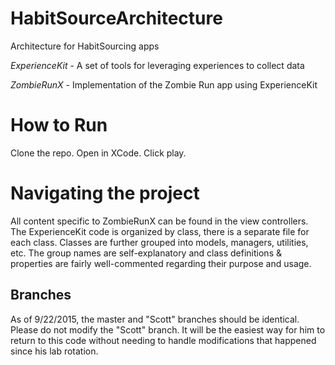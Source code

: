 # HabitSourceArchitecture
Architecture for HabitSourcing apps

*ExperienceKit* - A set of tools for leveraging experiences to collect data

*ZombieRunX* - Implementation of the Zombie Run app using ExperienceKit


# How to Run
Clone the repo. Open in XCode. Click play.

# Navigating the project
All content specific to ZombieRunX can be found in the view controllers. The ExperienceKit code is organized by class, there is a separate file for each class. Classes are further grouped into models, managers, utilities, etc. The group names are self-explanatory and class definitions & properties are fairly well-commented regarding their purpose and usage.


## Branches
As of 9/22/2015, the master and "Scott" branches should be identical.
Please do not modify the "Scott" branch. It will be the easiest way for him to return to this code
without needing to handle modifications that happened since his lab rotation.

